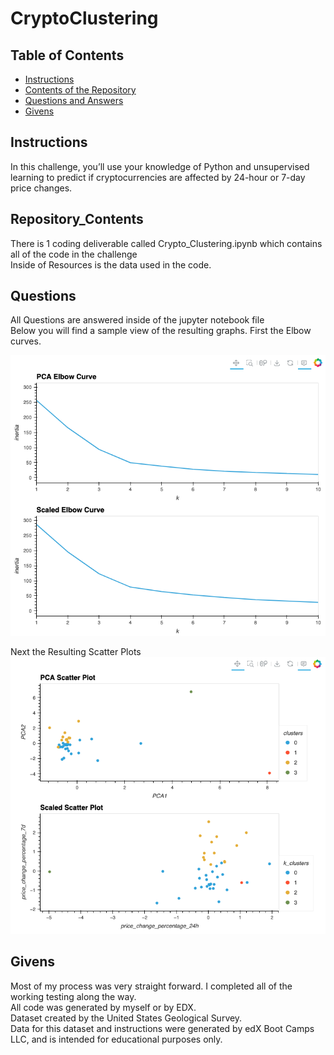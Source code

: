 # CryptoClustering

## Table of Contents

- [Instructions](#instructions)
- [Contents of the Repository](#repository_contents)
- [Questions and Answers](#questions)
- [Givens](#givens)


## Instructions
In this challenge, you’ll use your knowledge of Python and unsupervised learning to predict if cryptocurrencies are affected by 24-hour or 7-day price changes.


## Repository_Contents
There is 1 coding deliverable called Crypto_Clustering.ipynb which contains all of the code in the challenge<br />
Inside of Resources is the data used in the code. 


## Questions
All Questions are answered inside of the jupyter notebook file<br />
Below you will find a sample view of the resulting graphs. First the Elbow curves. <br />

![elbow_curves](Images/elbow_curves.png)<br />

Next the Resulting Scatter Plots <br />
![scatter_plots](Images/scatter_plots.png)

## Givens
Most of my process was very straight forward. I completed all of the working testing along the way.<br />
All code was generated by myself or by EDX.<br />
Dataset created by the United States Geological Survey. <br />
Data for this dataset and instructions were generated by edX Boot Camps LLC, and is intended for educational purposes only.
